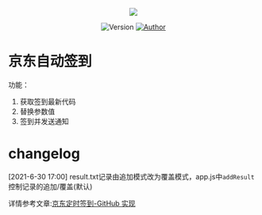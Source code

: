 <p align="center">
    <img src="https://cdn.jsdelivr.net/gh/ruicky/ruicky.github.io/2020/06/05/jd-sign/0.png">
</p>

<p align="center">
    <img alt="Version" src="https://img.shields.io/badge/release-0.0.1-blue"/>
    <a href="https://github.com/ruicky">
        <img alt="Author" src="https://img.shields.io/badge/author-ruicky-blueviolet"/>
    </a>
</p>

# 京东自动签到
功能：
1. 获取签到最新代码
2. 替换参数值
3. 签到并发送通知

# changelog
[2021-6-30 17:00] result.txt记录由追加模式改为覆盖模式，app.js中`addResult`控制记录的追加/覆盖(默认)

详情参考文章:[京东定时签到-GitHub 实现](https://ruicky.me/2020/06/05/jd-sign/) 
